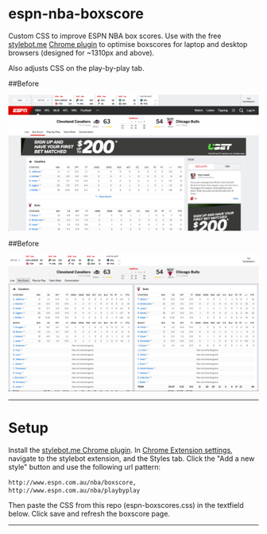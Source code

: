 # espn-nba-boxscore
Custom CSS to improve ESPN NBA box scores. Use with the free [stylebot.me](https://chrome.google.com/webstore/detail/stylebot/oiaejidbmkiecgbjeifoejpgmdaleoha) [Chrome plugin](http://stylebot.me/) to optimise boxscores for laptop and desktop browsers (designed for ~1310px and above). 

Also adjusts CSS on the play-by-play tab.

##Before

![Before](https://github.com/lenymo/espn-nba-boxscore/blob/master/espn-boxscores-before.png)

##Before

![After](https://github.com/lenymo/espn-nba-boxscore/blob/master/espn-boxscores-after.png)

---

# Setup

Install the [stylebot.me Chrome plugin](https://chrome.google.com/webstore/detail/stylebot/oiaejidbmkiecgbjeifoejpgmdaleoha). In [Chrome Extension settings](chrome://extensions/), navigate to the stylebot extension, and the Styles tab. Click the "Add a new style" button and use the following url pattern:

    http://www.espn.com.au/nba/boxscore, http://www.espn.com.au/nba/playbyplay

Then paste the CSS from this repo (espn-boxscores.css) in the textfield below. Click save and refresh the boxscore page.

---


